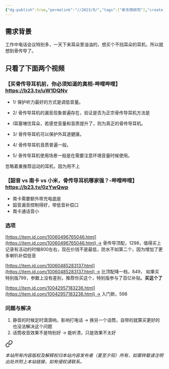 ```yaml
---
{"dg-publish":true,"permalink":"//2023/9/","tags":["新东西研究"],"created":"2023-10-20T16:57:21.000+08:00"}
---
```


## 需求背景

工作中电话会议特别多，一天下来耳朵里油油的，想买个不挡耳朵的耳机，所以就想到骨传导了。  

## 只看了下面两个视频
 
### 【买骨传导耳机前，你必须知道的真相-哔哩哔哩】 https://b23.tv/uW1DQNv

- 1/ 保护听力最好的方式是调低音量。

- 2/ 骨传导耳机的漏音现象普遍存在，验证是否为正宗骨传导耳机方法是

- I耳塞堵住耳朵，若感觉音量和音质提升了，则为真正的骨传导耳机。

- 3/ 骨传导耳机可以保护外耳道健康。

- 4/ 骨传导耳机音质普遍一般。

- 5/ 骨传导耳机使用场景一般是在需要注意环境音量时候使用。

忽略着重推荐运动的耳机，因为用不上

### 【韶音 vs 南卡 vs 小米，骨传导耳机哪家强？-哔哩哔哩】 https://b23.tv/0zYwQwp

- 南卡需要额外带充电底座
- 韶音漏音控制得好，带低音补偿口
- 南卡通话音小
### 选项

[https://item.jd.com/10060496765046.html](https://item.jd.com/10060496765046.html) -> 骨传导顶配，1298，值得买上记录有活动的时候800左右，现在价钱不是最低，防水不如第二个，因为增加了更多喇叭补偿低音

[https://item.jd.com/10060485283137.html](https://item.jd.com/10060485283137.html) -> 比顶配降一档，849， 如果买特别版799，参数上没有差别，推荐你买这个，特别版参与了百亿补贴。**买这个了**

[https://item.jd.com/10042957183236.html](https://item.jd.com/10042957183236.html) -> 入门款，598  

### 问题与解决

1. 静音的时候定时滴滴响，影响打电话 -> 换另一个话筒，自带的就算买更好的也没法解决这个问题
2. 话筒收音效果不是特别好 -> 能听清，只是效果不太好


<div class="transclusion internal-embed is-loaded"><a class="markdown-embed-link" href="///" aria-label="Open link"><svg xmlns="http://www.w3.org/2000/svg" width="24" height="24" viewBox="0 0 24 24" fill="none" stroke="currentColor" stroke-width="2" stroke-linecap="round" stroke-linejoin="round" class="svg-icon lucide-link"><path d="M10 13a5 5 0 0 0 7.54.54l3-3a5 5 0 0 0-7.07-7.07l-1.72 1.71"></path><path d="M14 11a5 5 0 0 0-7.54-.54l-3 3a5 5 0 0 0 7.07 7.07l1.71-1.71"></path></svg></a><div class="markdown-embed">




*本站所有内容版权及解释权归本站内容发布者（夏至夕阳）所有，如需转载请注明出处并附上本站链接，如有侵权请联系。*


</div></div>
